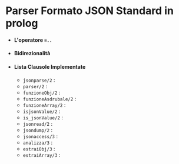 # Parser Formato JSON Standard in prolog
- #### L'operatore `=..`

- #### Bidirezionalità

- #### Lista Clausole Implementate
  - `jsonparse/2` : 
  - `parser/2` :
  - `funzioneObj/2` :
  - `funzioneAsdrubale/2` :
  - `funzioneArray/2` :
  - `isjsonValue/2` :
  - `is_jsonValue/2` :
  - `jsonread/2` :
  - `jsondump/2` :
  - `jsonaccess/3` :
  - `analizza/3` :
  - `estraiObj/3` :
  - `estraiArray/3` :
